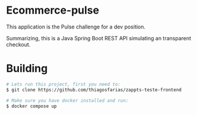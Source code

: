 # Ecommerce-pulse

This application is the Pulse challenge for a dev position.

Summarizing, this is a Java Spring Boot REST API simulating an transparent checkout. 

# Building

```bash
# Lets run this project, first you need to:
$ git clone https://github.com/thiagosfarias/zappts-teste-frontend

# Make sure you have docker installed and run:
$ docker compose up
```

